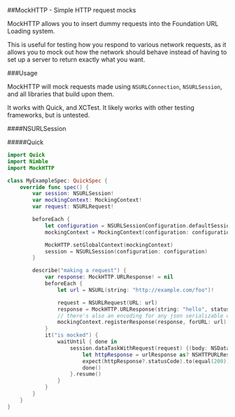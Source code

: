 ##MockHTTP - Simple HTTP request mocks

MockHTTP allows you to insert dummy requests into the Foundation URL Loading system.

This is useful for testing how you respond to various network requests, as it allows you to mock out how the network should behave instead of having to set up a server to return exactly what you want.

###Usage

MockHTTP will mock requests made using `NSURLConnection`, `NSURLSession`, and all libraries that build upon them.

It works with Quick, and XCTest. It likely works with other testing frameworks, but is untested.

####NSURLSession

#####Quick

```swift
import Quick
import Nimble
import MockHTTP

class MyExampleSpec: QuickSpec {
    override func spec() {
        var session: NSURLSession!
        var mockingContext: MockingContext!
        var request: NSURLRequest!

        beforeEach {
            let configuration = NSURLSessionConfiguration.defaultSessionConfiguration()
            mockingContext = MockingContext(configuration: configuration)

            MockHTTP.setGlobalContext(mockingContext)
            session = NSURLSession(configuration: configuration)
        }

        describe("making a request") {
            var response: MockHTTP.URLResponse! = nil
            beforeEach {
                let url = NSURL(string: "http://example.com/foo")!

                request = NSURLRequest(URL: url)
                response = MockHTTP.URLResponse(string: "hello", statusCode: 200)
                // there's also an encoding for any json serializable object
                mockingContext.registerResponse(response, forURL: url)
            }
            it("is mocked") {
                waitUntil { done in
                    session.dataTaskWithRequest(request) {(body: NSData?, urlResponse: NSURLResponse?, error: NSError?) in
                        let httpResponse = urlResponse as? NSHTTPURLResponse
                        expect(httpResponse?.statusCode).to(equal(200))
                        done()
                    }.resume()
                }
            }
        }
    }
}
```
